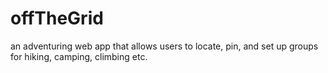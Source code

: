 # offTheGrid
an adventuring web app that allows users to locate, pin, and set up groups for hiking, camping, climbing etc.